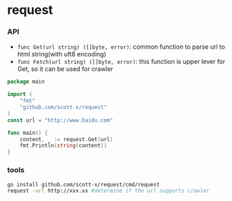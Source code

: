 # request

### API
- `func Get(url string) ([]byte, error)`: common function to parse url to html string(with uft8 encoding)
- `func Fetch(url string) ([]byte, error)`: this function is upper lever for Get, so it can be used for crawler

```go
package main

import (
	"fmt"
	"github.com/scott-x/request"
)
const url = "http://www.baidu.com"

func main() {
	content, _ := request.Get(url)
	fmt.Println(string(content))
}
```

### tools

```bash
go install github.com/scott-x/request/cmd/request
request -url http://xxx.xx #determine if the url supports crawler
```